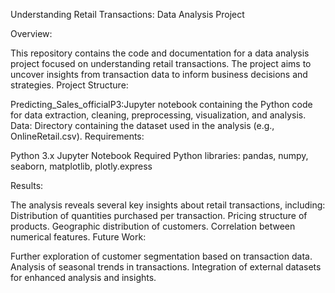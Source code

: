 Understanding Retail Transactions: Data Analysis Project


Overview:


This repository contains the code and documentation for a data analysis project focused on understanding retail transactions. The project aims to uncover insights from transaction data to inform business decisions and strategies.
Project Structure:


Predicting_Sales_officialP3:Jupyter notebook containing the Python code for data extraction, cleaning, preprocessing, visualization, and analysis.
Data: Directory containing the dataset used in the analysis (e.g., OnlineRetail.csv).
Requirements:


Python 3.x
Jupyter Notebook
Required Python libraries: pandas, numpy, seaborn, matplotlib, plotly.express


Results:


The analysis reveals several key insights about retail transactions, including:
Distribution of quantities purchased per transaction.
Pricing structure of products.
Geographic distribution of customers.
Correlation between numerical features.
Future Work:


Further exploration of customer segmentation based on transaction data.
Analysis of seasonal trends in transactions.
Integration of external datasets for enhanced analysis and insights.
